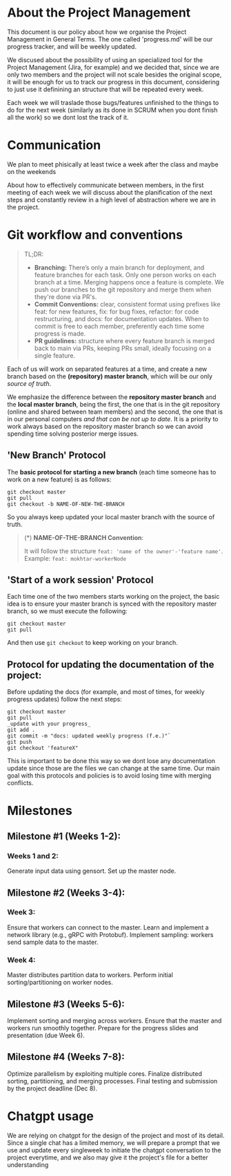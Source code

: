 # About the Project Management

This document is our policy about how we organise the Project Management in General Terms. The one called 'progress.md' will be our progress tracker, and will be weekly updated.

We discused about the possibility of using an specialized tool for the Project Management (Jira, for example) and we decided that, since we are only two members and the project will not scale besides the original scope, it will be enough for us to track our progress in this document, considering to just use it definining an structure that will be repeated every week.

Each week we will traslade those bugs/features unfinished to the things to do for the next week (similarly as its done in SCRUM when you dont finish all the work) so we dont lost the track of it.

# Communication

We plan to meet phisically at least twice a week after the class and maybe on the weekends

About how to effectively communicate between members, in the first meeting of each week we will discuss about the planification of the next steps and constantly review in a high level of abstraction where we are in the project.

# Git workflow and conventions

> TL;DR:
>
> - **Branching:** There’s only a main branch for deployment, and feature branches for each task. Only one person works on each branch at a time. Merging happens once a feature is complete. We push our branches to the git repository and merge them when they're done via PR's.
> - **Commit Conventions:** clear, consistent format using prefixes like feat: for new features, fix: for bug fixes, refactor: for code restructuring, and docs: for documentation updates. When to commit is free to each member, preferently each time some progress is made.
> - **PR guidelines:** structure where every feature branch is merged back to main via PRs, keeping PRs small, ideally focusing on a single feature.

Each of us will work on separated features at a time, and create a new branch based on the **(repository) master branch**, which will be our only _source of truth_.

We emphasize the difference between the **repository master branch** and the **local master branch**, being the first, the one that is in the git repository (online and shared between team members) and the second, the one that is in our personal computers _and that can be not up to date_. It is a priority to work always based on the repository master branch so we can avoid spending time solving posterior merge issues.

## 'New Branch' Protocol

The **basic protocol for starting a new branch** (each time someone has to work on a new feature) is as follows:

```
git checkout master 
git pull
git checkout -b NAME-OF-NEW-THE-BRANCH
```

So you always keep updated your local master branch with the source of truth.

> (\*) **NAME-OF-THE-BRANCH Convention**:
>
> It will follow the structure `feat: 'name of the owner'-'feature name'`. Example: `feat: mokhtar-workerNode`

## 'Start of a work session' Protocol

Each time one of the two members starts working on the project, the basic idea is to ensure your master branch is synced with the repository master branch, so we must execute the following:

```
git checkout master 
git pull
```

And then use `git checkout` to keep working on your branch.

## Protocol for updating the documentation of the project:

Before updating the docs (for example, and most of times, for weekly progress updates) follow the next steps:

```
git checkout master
git pull
_update with your progress_ 
git add .
git commit -m "docs: updated weekly progress (f.e.)"`
git push
git checkout 'featureX"
```

This is important to be done this way so we dont lose any documentation update since those are the files we can change at the same time. Our main goal with this protocols and policies is to avoid losing time with merging conflicts.

# Milestones

## Milestone #1 (Weeks 1-2):

### Weeks 1 and 2:

Generate input data using gensort.
Set up the master node.

## Milestone #2 (Weeks 3-4):

### Week 3:

Ensure that workers can connect to the master.
Learn and implement a network library (e.g., gRPC with Protobuf).
Implement sampling: workers send sample data to the master.

### Week 4:

Master distributes partition data to workers.
Perform initial sorting/partitioning on worker nodes.

## Milestone #3 (Weeks 5-6):

Implement sorting and merging across workers.
Ensure that the master and workers run smoothly together.
Prepare for the progress slides and presentation (due Week 6).

## Milestone #4 (Weeks 7-8):

Optimize parallelism by exploiting multiple cores.
Finalize distributed sorting, partitioning, and merging processes.
Final testing and submission by the project deadline (Dec 8).

# Chatgpt usage

We are relying on chatgpt for the design of the project and most of its detail. Since a single chat has a limited memory, we will prepare a prompt that we use and update every singleweek to initiate the chatgpt conversation to the project everytime, and we also may give it the project's file for a better understanding

